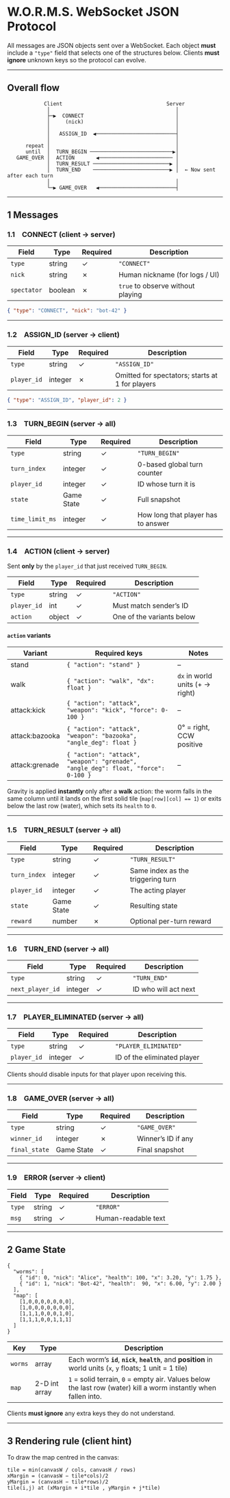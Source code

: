 # W\.O.R.M.S. WebSocket JSON Protocol

All messages are JSON objects sent over a WebSocket.
Each object **must** include a `"type"` field that selects one of the structures below.
Clients **must ignore** unknown keys so the protocol can evolve.

---

## Overall flow

```text
            Client                                  Server
             │                                         │
             ├─▶  CONNECT                              │
             │     (nick)                              │
             │                                         │
             │   ASSIGN_ID  ◀──────────────────────────┤
             │                                         │
      repeat │                                         │
      until  │  TURN_BEGIN ───────────────────────────▶│
   GAME_OVER │  ACTION       ◀──────────────────────── │
             │  TURN_RESULT ─────────────────────────▶ │
             │  TURN_END    ─────────────────────────▶ │  ← Now sent after each turn
             │                                         │
             └─▶ GAME_OVER   ◀─────────────────────────┤
````

---

## 1  Messages

### 1.1 CONNECT  (client → server)

| Field       | Type    | Required | Description                       |
| ----------- | ------- | -------- | --------------------------------- |
| `type`      | string  | ✓        | `"CONNECT"`                       |
| `nick`      | string  | ✗        | Human nickname (for logs / UI)    |
| `spectator` | boolean | ✗        | `true` to observe without playing |

```json
{ "type": "CONNECT", "nick": "bot-42" }
```

---

### 1.2 ASSIGN\_ID  (server → client)

| Field       | Type    | Required | Description                                     |
| ----------- | ------- | -------- | ----------------------------------------------- |
| `type`      | string  | ✓        | `"ASSIGN_ID"`                                   |
| `player_id` | integer | ✗        | Omitted for spectators; starts at 1 for players |

```json
{ "type": "ASSIGN_ID", "player_id": 2 }
```

---

### 1.3 TURN\_BEGIN  (server → all)

| Field           | Type       | Required | Description                        |
| --------------- | ---------- | -------- | ---------------------------------- |
| `type`          | string     | ✓        | `"TURN_BEGIN"`                     |
| `turn_index`    | integer    | ✓        | 0-based global turn counter        |
| `player_id`     | integer    | ✓        | ID whose turn it is                |
| `state`         | Game State | ✓        | Full snapshot                      |
| `time_limit_ms` | integer    | ✓        | How long that player has to answer |

---

### 1.4 ACTION  (client → server)

Sent **only** by the `player_id` that just received `TURN_BEGIN`.

| Field       | Type   | Required | Description               |
| ----------- | ------ | -------- | ------------------------- |
| `type`      | string | ✓        | `"ACTION"`                |
| `player_id` | int    | ✓        | Must match sender’s ID    |
| `action`    | object | ✓        | One of the variants below |

#### `action` variants

| Variant         | Required keys                                                                     | Notes                           |
| --------------- | --------------------------------------------------------------------------------- | ------------------------------- |
| stand           | `{ "action": "stand" }`                                                           | –                               |
| walk            | `{ "action": "walk", "dx": float }`                                               | `dx` in world units (+ → right) |
| attack\:kick    | `{ "action": "attack", "weapon": "kick", "force": 0-100 }`                        | –                               |
| attack\:bazooka | `{ "action": "attack", "weapon": "bazooka", "angle_deg": float }`                 | 0° = right, CCW positive        |
| attack\:grenade | `{ "action": "attack", "weapon": "grenade", "angle_deg": float, "force": 0-100 }` | –                               |

Gravity is applied **instantly** only after a **walk** action: the worm falls in the same column until it lands on the first solid tile (`map[row][col] == 1`) or exits below the last row (water), which sets its `health` to `0`.

---

### 1.5 TURN\_RESULT  (server → all)

| Field        | Type       | Required | Description                       |
| ------------ | ---------- | -------- | --------------------------------- |
| `type`       | string     | ✓        | `"TURN_RESULT"`                   |
| `turn_index` | integer    | ✓        | Same index as the triggering turn |
| `player_id`  | integer    | ✓        | The acting player                 |
| `state`      | Game State | ✓        | Resulting state                   |
| `reward`     | number     | ✗        | Optional per-turn reward          |

---

### 1.6 TURN\_END  (server → all)

| Field            | Type    | Required | Description          |
| ---------------- | ------- | -------- | -------------------- |
| `type`           | string  | ✓        | `"TURN_END"`         |
| `next_player_id` | integer | ✓        | ID who will act next |

---

### 1.7 PLAYER\_ELIMINATED  (server → all)

| Field       | Type    | Required | Description                 |
| ----------- | ------- | -------- | --------------------------- |
| `type`      | string  | ✓        | `"PLAYER_ELIMINATED"`       |
| `player_id` | integer | ✓        | ID of the eliminated player |

Clients should disable inputs for that player upon receiving this.

---

### 1.8 GAME\_OVER  (server → all)

| Field         | Type       | Required | Description        |
| ------------- | ---------- | -------- | ------------------ |
| `type`        | string     | ✓        | `"GAME_OVER"`      |
| `winner_id`   | integer    | ✗        | Winner’s ID if any |
| `final_state` | Game State | ✓        | Final snapshot     |

---

### 1.9 ERROR  (server → client)

| Field  | Type   | Required | Description         |
| ------ | ------ | -------- | ------------------- |
| `type` | string | ✓        | `"ERROR"`           |
| `msg`  | string | ✓        | Human-readable text |

---

## 2  Game State

```jsonc
{
  "worms": [
    { "id": 0, "nick": "Alice", "health": 100, "x": 3.20, "y": 1.75 },
    { "id": 1, "nick": "Bot-42", "health":  90, "x": 6.00, "y": 2.00 }
  ],
  "map": [
    [1,0,0,0,0,0,0,0],
    [1,0,0,0,0,0,0,0],
    [1,1,1,0,0,0,1,0],
    [1,1,1,0,0,1,1,1]
  ]
}
```

| Key     | Type          | Description                                                                                                        |
| ------- | ------------- | ------------------------------------------------------------------------------------------------------------------ |
| `worms` | array         | Each worm’s **`id`**, **`nick`**, **`health`**, and **position** in world units (`x`, `y` floats; 1 unit = 1 tile) |
| `map`   | 2-D int array | `1` = solid terrain, `0` = empty air. Values below the last row (water) kill a worm instantly when fallen into.    |

Clients **must ignore** any extra keys they do not understand.

---

## 3  Rendering rule (client hint)

To draw the map centred in the canvas:

```
tile = min(canvasW / cols, canvasH / rows)
xMargin = (canvasW − tile*cols)/2
yMargin = (canvasH − tile*rows)/2
tile(i,j) at (xMargin + i*tile , yMargin + j*tile)
```

